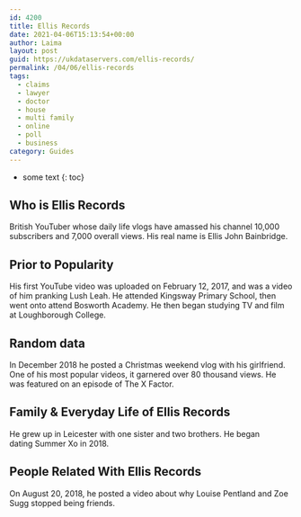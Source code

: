 ```yaml
---
id: 4200
title: Ellis Records
date: 2021-04-06T15:13:54+00:00
author: Laima
layout: post
guid: https://ukdataservers.com/ellis-records/
permalink: /04/06/ellis-records
tags:
  - claims
  - lawyer
  - doctor
  - house
  - multi family
  - online
  - poll
  - business
category: Guides
---
```


* some text
{: toc}


## Who is Ellis Records
                  
                  
                  
British YouTuber whose daily life vlogs have amassed his channel 10,000 subscribers and 7,000 overall views. His real name is Ellis John Bainbridge. 
                  
              
            
              
            
                
                
                
## Prior to Popularity
                  
                  
                  
His first YouTube video was uploaded on February 12, 2017, and was a video of him pranking Lush Leah. He attended Kingsway Primary School, then went onto attend Bosworth Academy. He then began studying TV and film at Loughborough College. 
                  
              
            
              
            
                
                
                
## Random data
                  
                  
                  
In December 2018 he posted a Christmas weekend vlog with his girlfriend. One of his most popular videos, it garnered over 80 thousand views. He was featured on an episode of The X Factor. 
                  
              
            
              
            
                
                
                
## Family & Everyday Life of Ellis Records
                  
                  
                  
He grew up in Leicester with one sister and two brothers. He began dating Summer Xo in 2018. 
                  
              
            
              
            
                
                
                
## People Related With Ellis Records
                  
                  
                  
On August 20, 2018, he posted a video about why Louise Pentland and Zoe Sugg stopped being friends. 
                  
              
            
              
            
                
              
            
              
              
            
            
              
            
          
          
          